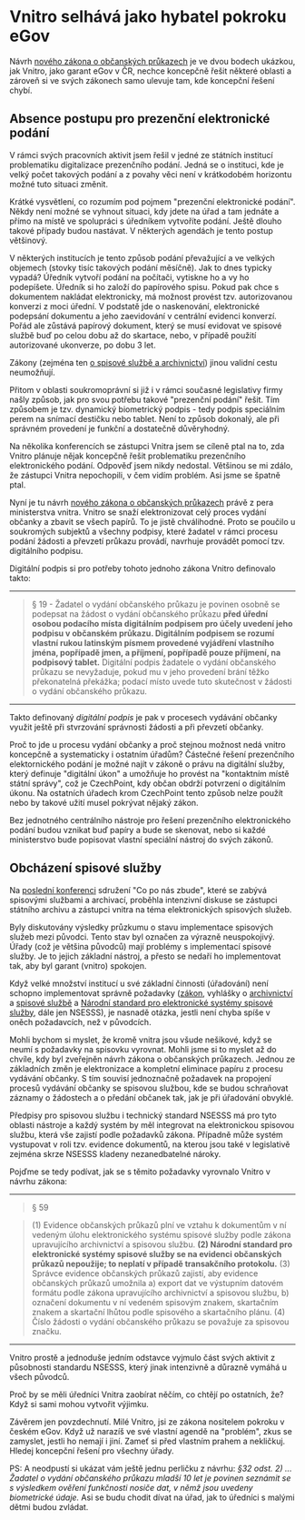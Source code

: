 # Vnitro selhává jako hybatel pokroku eGov

Návrh [nového zákona o občanských průkazech](https://apps.odok.cz/veklep-detail?pid=KORNBMTE6N2B) je ve dvou bodech ukázkou, jak Vnitro, jako garant eGov v ČR, nechce koncepčně řešit některé oblasti a zároveň si ve svých zákonech samo ulevuje tam, kde koncepční řešení chybí.

## Absence postupu pro prezenční elektronické podání
V rámci svých pracovních aktivit jsem řešil v jedné ze státních institucí problematiku digitalizace prezenčního podání. Jedná se o instituci, kde je velký počet takových podání a z povahy věci není v krátkodobém horizontu možné tuto situaci změnit. 

Krátké vysvětlení, co rozumím pod pojmem "prezenční elektronické podání". Někdy není možné se vyhnout situaci, kdy jdete na úřad a tam jednáte a přímo na místě ve spolupráci s úředníkem vytvoříte podání. Ještě dlouho takové případy budou nastávat. V některých agendách je tento postup většinový. 

V některých institucích je tento způsob podání převažující a ve velkých objemech (stovky tisíc takových podání měsíčně). Jak to dnes typicky vypadá? Úředník vytvoří podání na počítači, vytiskne ho a vy ho podepíšete. Úředník si ho založí do papírového spisu. Pokud pak chce s dokumentem nakládat elektronicky, má možnost provést tzv. autorizovanou konverzi z moci úřední. V podstatě jde o naskenování, elektronické podepsání dokumentu a jeho zaevidování v centrální evidenci konverzí.
Pořád ale zůstává papírový dokument, který se musí evidovat ve spisové službě buď po celou dobu až do skartace, nebo, v případě použití autorizované ukonverze, po dobu 3 let.

Zákony (zejména ten [o spisové službě a archivnictví](https://www.zakonyprolidi.cz/cs/2004-499)) jinou validní cestu neumožňují.

Přitom v oblasti soukromoprávní si již i v rámci současné legislativy firmy našly způsob, jak pro svou potřebu takové "prezenční podání" řešit. Tím způsobem je tzv. dynamický biometrický podpis - tedy podpis speciálním perem na snímací destičku nebo tablet. Není to způsob dokonalý, ale při správném provedení je funkční a dostatečně důvěryhodný.

Na několika konferencích se zástupci Vnitra jsem se cíleně ptal na to, zda Vnitro plánuje nějak koncepčně řešit problematiku prezenčního elektronického podání. Odpověď jsem nikdy nedostal. Většinou se mi zdálo, že zástupci Vnitra nepochopili, v čem vidím problém. Asi jsme se špatně ptal. 

Nyní je tu návrh [nového zákona o občanských průkazech](https://apps.odok.cz/veklep-detail?pid=KORNBMTE6N2B) právě z pera ministerstva vnitra. Vnitro se snaží elektronizovat celý proces vydání občanky a zbavit se všech papírů. To je jistě chválihodné. Proto se poučilo u soukromých subjektů a všechny podpisy, které žadatel v rámci procesu podání žádosti a převzetí průkazu provádí, navrhuje provádět pomocí tzv. digitálního podpisu.

Digitální podpis si pro potřeby tohoto jednoho zákona Vnitro definovalo takto:

<hr>

>§ 19  - Žadatel o vydání občanského průkazu je povinen osobně se podepsat na žádost o vydání občanského průkazu **před úřední osobou podacího místa digitálním podpisem pro účely uvedení jeho podpisu v občanském průkazu. Digitálním podpisem se rozumí vlastní rukou latinským písmem provedené vyjádření vlastního jména, popřípadě jmen, a příjmení, popřípadě pouze příjmení, na podpisový tablet.** Digitální podpis žadatele o vydání občanského průkazu se nevyžaduje, pokud mu v jeho provedení brání těžko překonatelná překážka; podací místo uvede tuto skutečnost v žádosti o vydání občanského průkazu.

<hr>

Takto definovaný *digitální podpis* je pak v procesech vydávání občanky využit ještě při stvrzování správnosti žádosti a při převzetí občanky.

Proč to jde u procesu vydání občanky a proč stejnou možnost nedá vnitro koncepčně a systematicky i ostatním úřadům? Částečné řešení prezenčního elektornického podání je možné najít v zákoně o právu na digitální služby, který definuje "digitální úkon" a umožňuje ho provést na "kontaktním místě státní správy", což je CzechPoint, kdy občan obdrží potvrzení o digitálním úkonu. Na ostatních úřadech krom CzechPoint tento způsob nelze použít nebo by takové užití musel pokrývat nějaký zákon.

Bez jednotného centrálního nástroje pro řešení prezenčního elektronického podání budou vznikat buď papíry a bude se skenovat, nebo si každé ministerstvo bude popisovat vlastní speciální nástroj do svých zákonů.

## Obcházení spisové služby

Na [poslední konferenci](http://www.cnz.cz/akce-cnz/konference-cnz/konference-cnz-2019-konec-elektronickeho-dokumentu-v-roce-2020/) sdružení "Co po nás zbude", které se zabývá spisovými službami a archivací, proběhla intenzivní diskuse se zástupci státního archivu a zástupci vnitra na téma elektronických spisových služeb. 

Byly diskutovány výsledky průzkumu o stavu implementace spisových služeb mezi původci. Tento stav byl označen za výrazně neuspokojivý. Úřady (což je většina původců) mají problémy s implementací spisové služby. Je to jejich základní nástroj, a přesto se nedaří ho implementovat tak, aby byl garant (vnitro) spokojen. 

Když velké množství institucí u své základní činnosti (úřadování) není schopno implementovat správně požadavky ([zákon](https://www.zakonyprolidi.cz/cs/2004-499), vyhlášky o [archivnictví](https://www.zakonyprolidi.cz/cs/2004-645) a [spisové službě](https://www.zakonyprolidi.cz/cs/2012-259) a [Národní standard pro elektronické systémy spisové služby](https://www.mvcr.cz/clanek/narodni-standard-pro-elektronicke-systemy-spisove-sluzby.aspx), dále jen NSESSS), je nasnadě otázka, jestli není chyba spíše v oněch požadavcích, než v původcích. 

Mohli bychom si myslet, že kromě vnitra jsou všude nešikové, když se neumí s požadavky na spisovku vyrovnat. Mohli jsme si to myslet až do chvíle, kdy byl zveřejněn návrh zákona o občanských průkazech. Jednou ze základních změn je elektronizace a kompletní eliminace papíru z procesu vydávání občanky. S tím souvisí jednoznačně požadavek na propojení procesů vydávání občanky se spisovou službou, kde se budou schraňovat záznamy o žádostech a o předání občanek tak, jak je při úřadování obvyklé. 

Předpisy pro spisovou službu i technický standard NSESSS má pro tyto oblasti nástroje a každý systém by měl integrovat na elektronickou spisovou službu, která vše zajistí podle požadavků zákona. Případně může systém vystupovat v roli tzv. evidence dokumentů, na kterou jsou také v legislativě zejména skrze NSESSS kladeny nezanedbatelné nároky.

Pojďme se tedy podívat, jak se s těmito požadavky vyrovnalo Vnitro v návrhu zákona:

<hr>

> § 59

> (1) Evidence občanských průkazů plní ve vztahu k dokumentům v ní vedeným úlohu elektronického systému spisové služby podle zákona upravujícího archivnictví a spisovou službu.
> **(2) Národní standard pro elektronické systémy spisové služby se na evidenci občanských průkazů nepoužije; to neplatí v případě transakčního protokolu.**
> (3) Správce evidence občanských průkazů zajistí, aby evidence občanských průkazů umožnila
> a) export dat ve výstupním datovém formátu podle zákona upravujícího archivnictví a spisovou službu,
> b) označení dokumentu v ní vedeném spisovým znakem, skartačním znakem a skartační lhůtou podle spisového a skartačního plánu.
> (4) Číslo žádosti o vydání občanského průkazu se považuje za spisovou značku.   

<hr>

Vnitro prostě a jednoduše jedním odstavce vyjmulo část svých aktivit z působnosti standardu NSESSS, který jinak intenzivně a důrazně vymáhá u všech původců.

Proč by se měli úředníci Vnitra zaobírat něčím, co chtějí po ostatních, že? Když si sami mohou vytvořit výjimku. 

Závěrem jen povzdechnutí. Milé Vnitro, jsi ze zákona nositelem pokroku v českém eGov. Když už narazíš ve své vlastní agendě na "problém", zkus se zamyslet, jestli ho nemají i jiní. Zameť si před vlastním prahem a nekličkuj. Hledej koncepční řešení pro všechny úřady.

PS: A neodpustí si ukázat vám ještě jednu perličku z návrhu: *§32 odst. 2) ... Žadatel o vydání občanského průkazu mladší 10 let je povinen seznámit se s výsledkem ověření funkčnosti nosiče dat, v němž jsou uvedeny biometrické údaje.* Asi se budu chodit dívat na úřad, jak to úředníci s malými dětmi budou zvládat.







